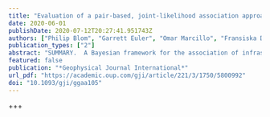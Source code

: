 ```yaml
---
title: "Evaluation of a pair-based, joint-likelihood association approach for regional infrasound event identification"
date: 2020-06-01
publishDate: 2020-07-12T20:27:41.951743Z
authors: ["Philip Blom", "Garrett Euler", "Omar Marcillo", "Fransiska Dannemann Dugick"]
publication_types: ["2"]
abstract: "SUMMARY.  A Bayesian framework for the association of infrasonic detections is presented and evaluated for analysis at regional propagation scales. A pair-based"
featured: false
publication: "*Geophysical Journal International*"
url_pdf: "https://academic.oup.com/gji/article/221/3/1750/5800992"
doi: "10.1093/gji/ggaa105"
---
```

+++
